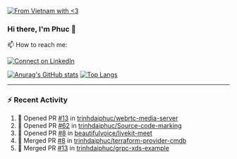[![From Vietnam with <3](https://raw.githubusercontent.com/webuild-community/badge/master/svg/love.svg)](https://webuild.community)

### Hi there, I'm Phuc 👋

📫 How to reach me:

[![Connect on LinkedIn](https://img.shields.io/badge/--linkedin?label=LinkedIn&logo=LinkedIn&style=social)](https://www.linkedin.com/in/trinh-dai-phuc/)


[![Anurag's GitHub stats](https://phuc-github-readme-stats.vercel.app/api?username=trinhdaiphuc&count_private=true&show_icons=true&theme=synthwave)](https://github.com/anuraghazra/github-readme-stats)
[![Top Langs](https://phuc-github-readme-stats.vercel.app/api/top-langs/?username=trinhdaiphuc&theme=synthwave&show_icons=true&layout=compact&langs_count=8&hide=html,css,scss,less,handlebars,ejs)](https://github.com/anuraghazra/github-readme-stats)


---

### :zap: Recent Activity

<!--START_SECTION:activity-->
1. 💪 Opened PR [#13](https://github.com/trinhdaiphuc/webrtc-media-server/pull/13) in [trinhdaiphuc/webrtc-media-server](https://github.com/trinhdaiphuc/webrtc-media-server)
2. 💪 Opened PR [#62](https://github.com/trinhdaiphuc/Source-code-marking/pull/62) in [trinhdaiphuc/Source-code-marking](https://github.com/trinhdaiphuc/Source-code-marking)
3. 💪 Opened PR [#8](https://github.com/beautifulvoice/livekit-meet/pull/8) in [beautifulvoice/livekit-meet](https://github.com/beautifulvoice/livekit-meet)
4. 🎉 Merged PR [#8](https://github.com/trinhdaiphuc/terraform-provider-cmdb/pull/8) in [trinhdaiphuc/terraform-provider-cmdb](https://github.com/trinhdaiphuc/terraform-provider-cmdb)
5. 🎉 Merged PR [#13](https://github.com/trinhdaiphuc/grpc-xds-example/pull/13) in [trinhdaiphuc/grpc-xds-example](https://github.com/trinhdaiphuc/grpc-xds-example)
<!--END_SECTION:activity-->
